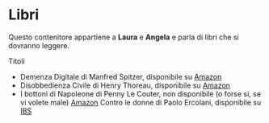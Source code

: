 # Libri

Questo contenitore appartiene a __Laura__ e **Angela** e parla di libri che si dovranno leggere. 

Titoli
- Demenza Digitale di Manfred Spitzer, disponibile su [Amazon](https://www.amazon.it/Demenza-digitale-nuova-tecnologia-stupidi/dp/8863805911)
- Disobbedienza Civile di Henry Thoreau, disponibile su [Amazon](https://www.amazon.it/disobbedienza-civile-Testo-inglese-fronte/dp/887799147X/ref=sr_1_1?s=books&ie=UTF8&qid=1491338581&sr=1-1&keywords=disobbedienza+civile+thoreau)
- I bottoni di Napoleone di Penny Le Couter, non disponibile (o forse si, se vi volete male) [Amazon](https://www.amazon.it/bottoni-Napoleone-molecole-cambiato-storia/dp/8850216890)
Contro le donne di Paolo Ercolani, disponibile su [IBS](https://www.ibs.it/contro-donne-storia-critica-del-libro-paolo-ercolani/e/9788831724241)

